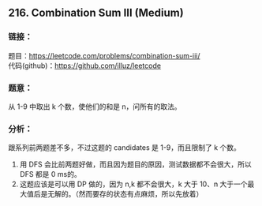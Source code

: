 ## 216. Combination Sum III (Medium)

### **链接**：
题目：https://leetcode.com/problems/combination-sum-iii/  
代码(github)：https://github.com/illuz/leetcode

### **题意**：
从 1-9 中取出 k 个数，使他们的和是 n，问所有的取法。

### **分析**：
跟系列前两题差不多，不过这题的 candidates 是 1-9，而且限制了 k 个数。  

1. 用 DFS 会比前两题好做，而且因为题目的原因，测试数据都不会很大，所以 DFS 都是 0 ms的。
2. 这题应该是可以用 DP 做的，因为 n,k 都不会很大，k 大于 10、n 大于一个最大值后是无解的。（然而要存的状态有点麻烦，所以先放着）
